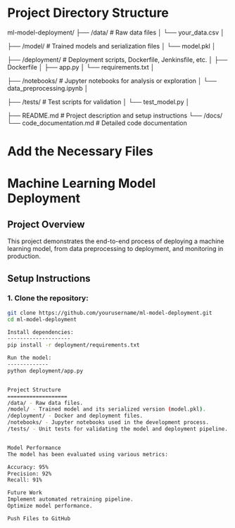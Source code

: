 Project Directory Structure
===========================
ml-model-deployment/
├── /data/               # Raw data files
│   └── your_data.csv
│


├── /model/              # Trained models and serialization files
│   └── model.pkl
│

├── /deployment/         # Deployment scripts, Dockerfile, Jenkinsfile, etc.
│   ├── Dockerfile
│   ├── app.py
│   └── requirements.txt
│

├── /notebooks/          # Jupyter notebooks for analysis or exploration
│   └── data_preprocessing.ipynb
│

├── /tests/              # Test scripts for validation
│   └── test_model.py
│

├── README.md            # Project description and setup instructions
└── /docs/
    └── code_documentation.md  # Detailed code documentation


Add the Necessary Files
=======================

# Machine Learning Model Deployment

## Project Overview
This project demonstrates the end-to-end process of deploying a machine learning model, from data preprocessing to deployment, and monitoring in production.

## Setup Instructions

### 1. Clone the repository:
```bash
git clone https://github.com/yourusername/ml-model-deployment.git
cd ml-model-deployment

Install dependencies:
--------------------
pip install -r deployment/requirements.txt

Run the model:
-------------
python deployment/app.py


Project Structure
===================
/data/ - Raw data files.
/model/ - Trained model and its serialized version (model.pkl).
/deployment/ - Docker and deployment files.
/notebooks/ - Jupyter notebooks used in the development process.
/tests/ - Unit tests for validating the model and deployment pipeline.


Model Performance
The model has been evaluated using various metrics:

Accuracy: 95%
Precision: 92%
Recall: 91%

Future Work
Implement automated retraining pipeline.
Optimize model performance.

Push Files to GitHub
